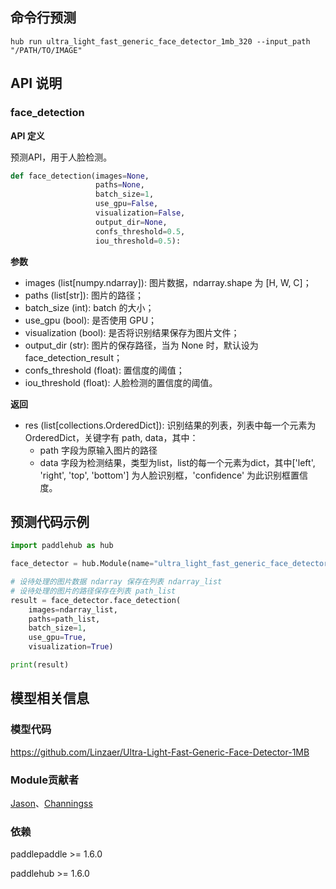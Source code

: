 ## 命令行预测

```
hub run ultra_light_fast_generic_face_detector_1mb_320 --input_path "/PATH/TO/IMAGE"
```

## API 说明

### face_detection

**API 定义**

预测API，用于人脸检测。

```python
def face_detection(images=None,
                   paths=None,
                   batch_size=1,
                   use_gpu=False,
                   visualization=False,
                   output_dir=None,
                   confs_threshold=0.5,
                   iou_threshold=0.5):
```

**参数**

* images (list[numpy.ndarray]): 图片数据，ndarray.shape 为 [H, W, C]；
* paths (list[str]): 图片的路径；
* batch\_size (int): batch 的大小；
* use\_gpu (bool): 是否使用 GPU；
* visualization (bool): 是否将识别结果保存为图片文件；
* output\_dir (str): 图片的保存路径，当为 None 时，默认设为face\_detection\_result；
* confs\_threshold (float): 置信度的阈值；
* iou\_threshold (float): 人脸检测的置信度的阈值。

**返回**

* res (list[collections.OrderedDict]): 识别结果的列表，列表中每一个元素为 OrderedDict，关键字有 path, data，其中：
  * path 字段为原输入图片的路径
  * data 字段为检测结果，类型为list，list的每一个元素为dict，其中['left', 'right', 'top', 'bottom'] 为人脸识别框，'confidence' 为此识别框置信度。

## 预测代码示例

```python
import paddlehub as hub

face_detector = hub.Module(name="ultra_light_fast_generic_face_detector_1mb_320")

# 设待处理的图片数据 ndarray 保存在列表 ndarray_list
# 设待处理的图片的路径保存在列表 path_list
result = face_detector.face_detection(
    images=ndarray_list,
    paths=path_list,
    batch_size=1,
    use_gpu=True,
    visualization=True)

print(result)
```

## 模型相关信息

### 模型代码

https://github.com/Linzaer/Ultra-Light-Fast-Generic-Face-Detector-1MB

### Module贡献者

[Jason](https://github.com/jiangjiajun)、[Channingss](https://github.com/Channingss)

### 依赖

paddlepaddle >= 1.6.0

paddlehub >= 1.6.0


